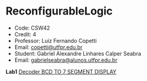 # ReconfigurableLogic

- Code: CSW42
- Credit: 4
- Professor: Luiz Fernando Copetti
- Email: copetti@utfpr.edu.br
- Student: Gabriel Alexandre Linhares Calper Seabra
- Email: gabrielseabra@alunos.utfpr.edu.br



<b>Lab1</b> <a href="https://github.com/Calperxd/ReconfigurableLogic/tree/main/Lab1">Decoder BCD TO 7 SEGMENT DISPLAY</a>